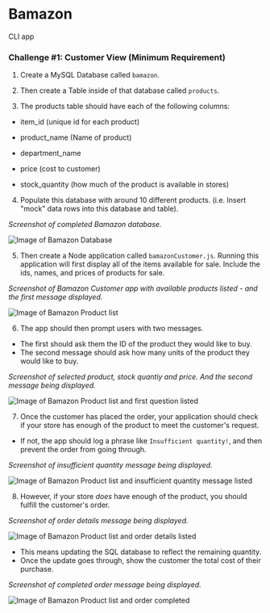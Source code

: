 # Bamazon
CLI app

### Challenge #1: Customer View (Minimum Requirement)

1. Create a MySQL Database called `bamazon`.

2. Then create a Table inside of that database called `products`.

3. The products table should have each of the following columns:

* item_id (unique id for each product)

* product_name (Name of product)

* department_name

* price (cost to customer)

* stock_quantity (how much of the product is available in stores)

4. Populate this database with around 10 different products. (i.e. Insert "mock" data rows into this database and table).

*Screenshot of completed Bamazon database.*

![Image of Bamazon Database](assets/BamazonDB_1.png)

5. Then create a Node application called `bamazonCustomer.js`. Running this application will first display all of the items available for sale. Include the ids, names, and prices of products for sale.

*Screenshot of Bamazon Customer app with available products listed -
and the first message displayed.*

![Image of Bamazon Product list](assets/Bamazon_node_1.png)

6. The app should then prompt users with two messages.
* The first should ask them the ID of the product they would like to buy.
* The second message should ask how many units of the product they would like to buy.

*Screenshot of selected product, stock quantiy and price.
And the second message being displayed.*

![Image of Bamazon Product list and first question listed](assets/Bamazon_node_2.png)

7. Once the customer has placed the order, your application should check if your store has enough of the product to meet the customer's request.

* If not, the app should log a phrase like `Insufficient quantity!`, and then prevent the order from going through.

*Screenshot of insufficient quantity message being displayed.*

![Image of Bamazon Product list and insufficient quantity message listed](assets/Bamazon_node_6.png)

8. However, if your store _does_ have enough of the product, you should fulfill the customer's order.

*Screenshot of order details message being displayed.*

![Image of Bamazon Product list and order details listed](assets/Bamazon_node_4.png)

* This means updating the SQL database to reflect the remaining quantity.
* Once the update goes through, show the customer the total cost of their purchase.

*Screenshot of completed order message being displayed.*

![Image of Bamazon Product list and order completed](assets/Bamazon_node_5.png)

